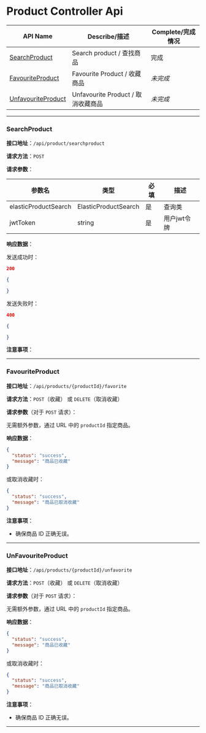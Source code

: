 # Product Controller Api
| API Name                                  | Describe/描述                      | Complete/完成情况 |
| ----------------------------------------- | ---------------------------------- | ----------------- |
| [SearchProduct](#searchproduct)           | Search product / 查找商品          | 完成              |
| [FavouriteProduct](#favouriteproduct)     | Favourite Product / 收藏商品       | *未完成*          |
| [UnfavouriteProduct](#unfavouriteproduct) | Unfavourite Product / 取消收藏商品 | *未完成*          |

---


### SearchProduct

**接口地址**：`/api/product/searchproduct`

**请求方法**：`POST`

**请求参数**：

| 参数名               | 类型                 | 必填 | 描述   |
| -------------------- | -------------------- | ---- | ------ |
| elasticProductSearch | ElasticProductSearch | 是   | 查询类 |
| jwtToken             | string               | 是   | 用户jwt令牌 |

**响应数据**：

发送成功时：

```json
200

{

}
```

发送失败时：

```json
400

{

}
```

**注意事项**：

---

### FavouriteProduct

**接口地址**：`/api/products/{productId}/favorite`

**请求方法**：`POST`（收藏） 或 `DELETE`（取消收藏）

**请求参数**（对于 `POST` 请求）：

无需额外参数，通过 URL 中的 `productId` 指定商品。

**响应数据**：

```json
{
  "status": "success",
  "message": "商品已收藏"
}
```

或取消收藏时：

```json
{
  "status": "success",
  "message": "商品已取消收藏"
}
```

**注意事项**：

- 确保商品 ID 正确无误。
---

### UnFavouriteProduct

**接口地址**：`/api/products/{productId}/unfavorite`

**请求方法**：`POST`（收藏） 或 `DELETE`（取消收藏）

**请求参数**（对于 `POST` 请求）：

无需额外参数，通过 URL 中的 `productId` 指定商品。

**响应数据**：

```json
{
  "status": "success",
  "message": "商品已收藏"
}
```

或取消收藏时：

```json
{
  "status": "success",
  "message": "商品已取消收藏"
}
```

**注意事项**：

- 确保商品 ID 正确无误。
---